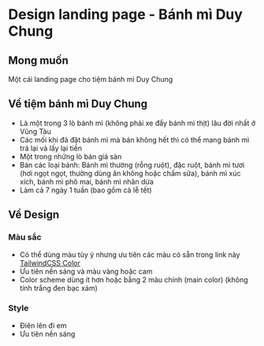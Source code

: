 # Design landing page - Bánh mì Duy Chung

## Mong muốn
Một cái landing page cho tiệm bánh mì Duy Chung

## Về tiệm bánh mì Duy Chung
- Là một trong 3 lò bánh mì (không phải xe đẩy bánh mì thịt) lâu đời nhất ở Vũng Tàu
- Các mối khi đã đặt bánh mì mà bán không hết thì có thể mang bánh mì trả lại và lấy lại tiền
- Một trong những lò bán giá sàn
- Bán các loại bánh: Bánh mì thường (rỗng ruột), đặc ruột, bánh mì tươi (hơi ngọt ngọt, thường dùng ăn không hoặc chấm sữa), bánh mì xúc xích, bánh mì phô mai, bánh mì nhân dừa
- Làm cả 7 ngày 1 tuần (bao gồm cả lễ tết)

## Về Design
### Màu sắc
- Có thể dùng màu tùy ý nhưng ưu tiên các màu có sẵn trong link này [TailwindCSS Color](https://tailwindcss.com/docs/customizing-colors)
- Ưu tiên nền sáng và màu vàng hoặc cam
- Color scheme dùng ít hơn hoặc bằng 2 màu chính (main color) (không tính trắng đen bạc xám)

### Style
- Điên lên đi em
- Ưu tiên nền sáng
